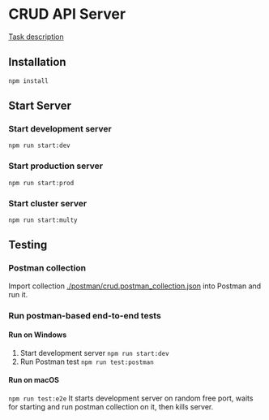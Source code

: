 # CRUD API Server
[Task description](https://github.com/AlreadyBored/nodejs-assignments/blob/main/assignments/crud-api/assignment.md)
## Installation
`npm install`
## Start Server
### Start development server
`npm run start:dev`
### Start production server
`npm run start:prod`
### Start cluster server
`npm run start:multy`
## Testing
### Postman collection
Import collection [./postman/crud.postman_collection.json](./postman/crud.postman_collection.json) into Postman and run it.
### Run postman-based end-to-end tests
#### Run on Windows
1. Start development server `npm run start:dev`
2. Run Postman test `npm run test:postman`
#### Run on macOS 
`npm run test:e2e`
It starts development server on random free port, waits for starting and run postman collection on it, then kills server. 
